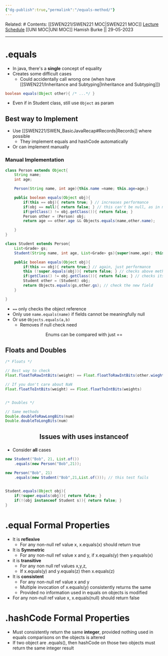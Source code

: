```yaml
---
{"dg-publish":true,"permalink":"/equals-method/"}
---
```


Related: #
Contents: [[SWEN221/SWEN221 MOC\|SWEN221 MOC]]
[Lecture Schedule](https://ecs.wgtn.ac.nz/Courses/SWEN221_2023T1/LectureSchedule)
[[UNI MOC\|UNI MOC]]
Hamish Burke || 29-05-2023
***

# .equals

- In java, there's a **single** concept of equality
- Creates some difficult cases
	- Could accidentally call wrong one (when have [[SWEN221/Inheritance and Subtyping\|Inheritance and Subtyping]]\)

```java
boolean equals(Object other){ /* ...*/ }
```

- Even if in Student class, still use `Object` as param

## Best way to Implement

- Use [[SWEN221/SWEN_BasicJavaRecap#Records\|Records]] where possible
	- They implement equals and hashCode automatically
- Or can implement manually

### Manual Implementation

```java
class Person extends Object{
	String name;
	int age;

	Person(String name, int age){this.name =name; this.age=age;}

	public boolean equals(Object obj){
		if(this == obj){ return true; } // increases performance
		if(obj == null){ return false; } // this can't be null, as in method
		if(getClass() != obj.getClass()){ return false; }
		Person other = (Person) obj;
		return age == other.age && Objects.equals(name,other.name);

	}
}

class Student extends Person{
	List<Grade> gs;
	Student(String name, int age, List<Grade> gs){super(name,age); this.gs = gs;}

	public boolean equals(Object obj){
		if(this == obj){ return true;} // again, just performance
		this (!super.equals(obj)){ return false; } // checks above method
		if(getClass() != obj.getClass()){ return false; } // checks its a student
		Student other = (Student) obj;
		return Objects.equals(gs,other.gs); // check the new field
	}

}
```

- `==` only checks the object reference
- Only use `name.equals(name)` if fields cannot be meaningfully null
- Or use `Objects.equals(a,b)` 
	- Removes if null check need


<p align="center">
Enums can be compared with just ==
</p>

## Floats and Doubles

```java
/* Floats */

// Best way to check 
Float.floatToRawIntBits(weight) == Float.floatToRawIntBits(other.wieght)

// If you don't care about NaN
Float.floatToIntBits(weight) == Float.floatToIntBits(weights)


/* Doubles */

// Same methods
Double.doubleToRawLongBits(num)
Double.doubleToLongBits(num)
```

<h2 align="center">

Issues with uses instanceof

</h2>

- Consider **all** cases

```java
new Student("Bob", 21, List.of())
	.equals(new Person("Bob",21));
	
new Person("Bob", 21)
	.equals(new Student("Bob",21,List.of())); // this test fails


Student.equals(Object obj){
	if(!super.equals(obj)){ return false; }
	if(!(obj instanceof Student s)){ return false; }
}
```

# .equal Formal Properties

- It is **reflexive**
	- For any non-null ref value x, x.equals(x) should return true
- It is **Symmetric**
	- For any non-null ref value x and y, if x.equals(y) then y.equals(x)
- it is **transitive**
	- For any non null ref values x,y,z,
	- If x.equals(y) and y.equals(z) then x.equals(z)
- It is **consistent**
	- For any non-null ref value x and y
	- Multiple invocation of x.equals(y) consistently returns the same
	- Provided no information used in equals on objects is modified
- For any non-null ref value x, x.equals(null) should return false

# .hashCode Formal Properties

- Must consistently return the same **integer**, provided nothing used in equals comparisons on the objects is altered
- If two object are .equals(), then hashCode on those two objects must return the same integer result